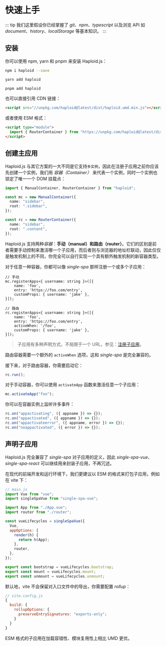 # 快速上手

::: tip
我们这里假设你已经掌握了 _git_、_npm_、_typescript_ 以及浏览 API 如 _document_、_history_、_localStorage_ 等基本知识。
:::

## 安装

你可以使用 npm, yarn 和 pnpm 来安装 Haploid.js：

<CodeGroup>
  <CodeGroupItem title="NPM" active>

```bash
npm i haploid --save
```

  </CodeGroupItem>

  <CodeGroupItem title="YARN">

```bash
yarn add haploid
```

  </CodeGroupItem>

  <CodeGroupItem title="PNPM">

```bash
pnpm add haploid
```

  </CodeGroupItem>
</CodeGroup>

也可以直接引用 CDN 链接：

```html
<script src="//unpkg.com/haploid@latest/dist/haploid.umd.min.js"></script>
```

或者使用 ESM 格式：

```html
<script type="module">
  import { RouterContainer } from "https://unpkg.com/haploid@latest/dist/haploid.esm.min.js";
</script>
```

## 创建主应用

Haploid.js 与其它方案的一大不同是它支持`多实例`，因此在注册子应用之前你应该先创建一个实例，我们用 _容器（Container）_ 来代表一个实例，同时一个实例也锁定了唯一一个 DOM 挂载点：

```ts
import { ManualContainer, RouterContainer } from "haploid";

const mc = new ManualContainer({
  name: "sidebar",
  root: ".sidebar",
});

const rc = new RouterContainer({
  name: "sidebar",
  root: ".content",
});
```

Haploid.js 支持两种*容器*：**手动（manual）**和**路由（router）**。它们的区别是前者需要手动控制来激活哪一个子应用，而后者则与浏览器的地址栏联动，因此仅仅是触发机制上的不同，你完全可以自行实现一个具有额外触发机制的新容器类型。

对于任意一种容器，你都可以像 _single-spa_ 那样注册一个或多个子应用：

```ts{12}
// 手动
mc.registerApps<{ username: string }>([{
    name: 'foo',
    entry: 'https://foo.com/entry',
    customProps: { username: 'jake' },
}]);

// 路由
rc.registerApps<{ username: string }>([{
    name: 'foo',
    entry: 'https://foo.com/entry',
    activeWhen: '/foo',
    customProps: { username: 'jake' },
}]);
```

> 子应用有多种声明方式，不局限于一个 URL，参见：[注册子应用](/zh/guide/register-app.html)。

路由容器需要一个额外的 `activeWhen` 选项，这和 _single-spa_ 是完全兼容的。

接下来，对于路由容器，你需要启动它：

```ts
rc.run();
```

对于手动容器，你可以使用 `activateApp` 函数来激活任意一个子应用：

```ts
mc.activateApp("foo");
```

你可以在容器实例上监听许多事件：

```ts
rc.on("appactivating", ({ appname }) => {});
rc.on("appactivated", ({ appname }) => {});
rc.on("appactivateerror", ({ appname, error }) => {});
rc.on("noappactivated", ({ error }) => {});
```

## 声明子应用

Haploid.js 完全兼容了 _single-spa_ 对子应用的定义，因此 _single-spa-vue_、_single-spa-react_ 可以继续用来封装子应用，不再冗述。

在现代的前端开发和运行环境下，我们更建议以 ESM 的格式来打包子应用，例如在 vite 下：

```js
// main.js
import Vue from "vue";
import singleSpaVue from "single-spa-vue";

import App from "./App.vue";
import router from "./router";

const vueLifecycles = singleSpaVue({
  Vue,
  appOptions: {
    render(h) {
      return h(App);
    },
    router,
  },
});

export const bootstrap = vueLifecycles.bootstrap;
export const mount = vueLifecycles.mount;
export const unmount = vueLifecycles.unmount;
```

默认地，vite 不会保留对入口文件中的导出，你需要配置 _rollup_：

```js
// vite.config.js
{
  build: {
    rollupOptions: {
      preserveEntrySignatures: "exports-only";
    }
  }
}
```

ESM 格式的子应用在加载容错性、模块复用性上相比 UMD 更优。
